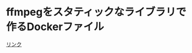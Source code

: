 # ffmpegをスタティックなライブラリで作るDockerファイル
[リンク](https://github.com/oxxpeh/pub/blob/main/ffmpeg-static/README.md)
